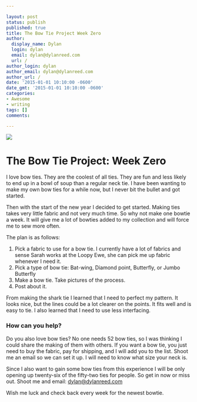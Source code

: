 ```yaml
---

layout: post
status: publish
published: true
title: The Bow Tie Project Week Zero
author:
  display_name: Dylan
  login: dylan
  email: dylan@dylanreed.com
  url: /
author_login: dylan
author_email: dylan@dylanreed.com
author_url: /
date: '2015-01-01 10:10:00 -0600'
date_gmt: '2015-01-01 10:10:00 -0600'
categories:
- Awesome
- writing
tags: []
comments:

---
```

<img src="https://raw.githubusercontent.com/dylanreed/dylanreed.com/gh-pages/Images/Screen%20Shot%202017-01-01%20at%2011.12.12%20AM.png">


<h1> The Bow Tie Project: Week Zero</h1>
I love bow ties. They are the coolest of all ties. They are fun and less likely to end up in a bowl of soup than a regular neck tie. I have been wanting to make my own bow ties for a while now, but I never bit the bullet and got started. 

Then with the start of the new year I decided to get started. Making ties takes very little fabric and not very much time. So why not make one bowtie a week. It will give me a lot of bowties added to my collection and will force me to sew more often. 

The plan is as follows: 

1. Pick a fabric to use for a bow tie. I currently have a lot of fabrics and sense Sarah works at the Loopy Ewe, she can pick me up fabric whenever I need it. 
2. Pick a type of bow tie: Bat-wing, Diamond point, Butterfly, or Jumbo Butterfly
2. Make a bow tie. Take pictures of the process. 
3. Post about it. 

From making the shark tie I learned that I need to perfect my pattern. It looks nice, but the lines could be a lot clearer on the points. It fits well and is easy to tie. I also learned that I need to use less interfacing. 


<h3>How can you help?</h3>
Do you also love bow ties? No one needs 52 bow ties, so I was thinking I could share the making of them with others. If you want a bow tie, you just need to buy the fabric, pay for shipping,  and I will add you to the list. Shoot me an email so we can set it up. I will need to know what size your neck is. 

Since I also want to gain some bow ties from this experience I will be only opening up twenty-six of the fifty-two ties for people. So get in now or miss out. Shoot me and email: dylan@dylanreed.com

Wish me luck and check back every week for the newest bowtie.





